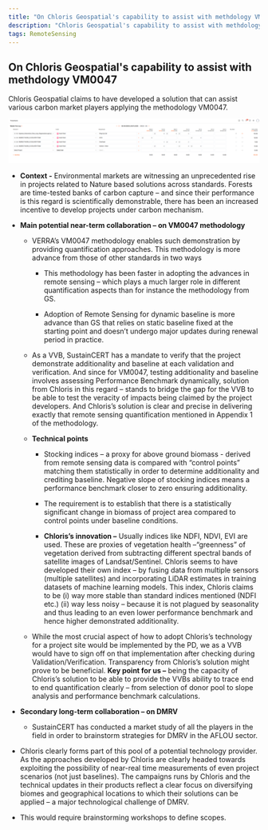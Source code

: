 ```yaml
---
title: "On Chloris Geospatial's capability to assist with methdology VM0047"
description: "Chloris Geospatial's capability to assist with methdology VM0047"
tags: RemoteSensing 
---
```


## On Chloris Geospatial's capability to assist with methdology VM0047

Chloris Geospatial claims to have developed a solution that can assist various carbon market players applying the methodology VM0047.

<img src="https://github.com/karbonmanthan/karbonmanthan.github.io/blob/main/_images/test.png" alt='Test to see image funcationality.'>

*   **Context -** Environmental markets are witnessing an unprecedented rise in projects related to Nature based solutions across standards. Forests are time-tested banks of carbon capture – and since their performance is this regard is scientifically demonstrable, there has been an increased incentive to develop projects under carbon mechanism.
    
*   **Main potential near-term collaboration – on VM0047 methodology**
    
    *   VERRA’s VM0047 methodology enables such demonstration by providing quantification approaches. This methodology is more advance from those of other standards in two ways
        
        *   This methodology has been faster in adopting the advances in remote sensing – which plays a much larger role in different quantification aspects than for instance the methodology from GS.
            
        *   Adoption of Remote Sensing for dynamic baseline is more advance than GS that relies on static baseline fixed at the starting point and doesn’t undergo major updates during renewal period in practice.
            
    *   As a VVB, SustainCERT has a mandate to verify that the project demonstrate additionality and baseline at each validation and verification. And since for VM0047, testing additionality and baseline involves assessing Performance Benchmark dynamically, solution from Chloris in this regard – stands to bridge the gap for the VVB to be able to test the veracity of impacts being claimed by the project developers. And Chloris’s solution is clear and precise in delivering exactly that remote sensing quantification mentioned in Appendix 1 of the methodology.
        
    *   **Technical points**
        
        *   Stocking indices – a proxy for above ground biomass - derived from remote sensing data is compared with “control points” matching them statistically in order to determine additionality and crediting baseline. Negative slope of stocking indices means a performance benchmark closer to zero ensuring additionality.
            
        *   The requirement is to establish that there is a statistically significant change in biomass of project area compared to control points under baseline conditions.
            
        *   **Chloris’s innovation –** Usually indices like NDFI, NDVI, EVI are used. These are proxies of vegetation health –“greenness” of vegetation derived from subtracting different spectral bands of satellite images of Landsat/Sentinel. Chloris seems to have developed their own index – by fusing data from multiple sensors (multiple satellites) and incorporating LiDAR estimates in training datasets of machine learning models. This index, Chloris claims to be (i) way more stable than standard indices mentioned (NDFI etc.) (ii) way less noisy – because it is not plagued by seasonality and thus leading to an even lower performance benchmark and hence higher demonstrated additionality.
            
    *   While the most crucial aspect of how to adopt Chloris’s technology for a project site would be implemented by the PD, we as a VVB would have to sign off on that implementation after checking during Validation/Verification. Transparency from Chloris’s solution might prove to be beneficial. **Key point for us –** being the capacity of Chloris’s solution to be able to provide the VVBs ability to trace end to end quantification clearly – from selection of donor pool to slope analysis and performance benchmark calculations.
        
*   **Secondary long-term collaboration – on DMRV**
    
    *   SustainCERT has conducted a market study of all the players in the field in order to brainstorm strategies for DMRV in the AFLOU sector.
        
*   Chloris clearly forms part of this pool of a potential technology provider. As the approaches developed by Chloris are clearly headed towards exploiting the possibility of near-real time measurements of even project scenarios (not just baselines). The campaigns runs by Chloris and the technical updates in their products reflect a clear focus on diversifying biomes and geographical locations to which their solutions can be applied – a major technological challenge of DMRV.
    
*   This would require brainstorming workshops to define scopes.
